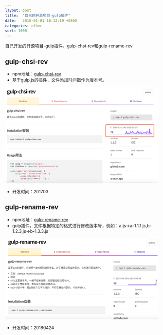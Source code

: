 ```yaml
---
layout: post
title:  "自己的开源项目-gulp插件"
date:   2018-01-01 16:12:19 +0800
categories: other
sort: 1006
---
```


自己开发的开源项目-gulp插件，gulp-chsi-rev和gulp-rename-rev

## gulp-chsi-rev

- npm地址：[gulp-chsi-rev](https://www.npmjs.com/package/gulp-chsi-rev)
- 基于gulp.js的插件，文件添加时间戳作为版本号。

![效果图](/assets/other/0601.png)



- 开发时间：201703



## gulp-rename-rev

- npm地址：[gulp-rename-rev](https://www.npmjs.com/package/gulp-rename-rev)
- gulp插件，文件根据特定的格式进行修改版本号，例如：a.js->a-1.1.1.js,b-1.2.3.js->b-1.3.3.js

![效果图](/assets/other/0602.png)

- 开发时间：20180424

